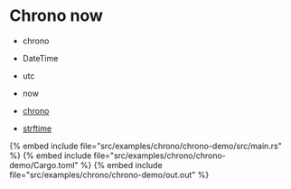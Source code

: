 # Chrono now


* chrono
* DateTime
* utc
* now

* [chrono](https://crates.io/crates/chrono)
* [strftime](https://docs.rs/chrono/latest/chrono/format/strftime/index.html)

{% embed include file="src/examples/chrono/chrono-demo/src/main.rs" %}
{% embed include file="src/examples/chrono/chrono-demo/Cargo.toml" %}
{% embed include file="src/examples/chrono/chrono-demo/out.out" %}


